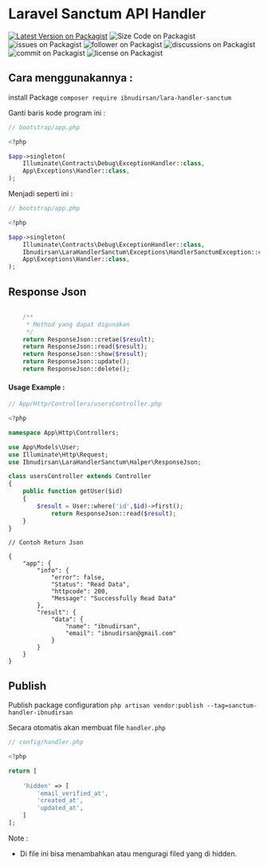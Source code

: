 # Laravel Sanctum API Handler

[![Latest Version on Packagist](https://img.shields.io/github/v/release/ibnudirsan/Lara-Handler-Sanctum?style=plastic)](https://packagist.org/packages/ibnudirsan/handle-http-api)
![Size Code on Packagist](https://img.shields.io/github/languages/code-size/ibnudirsan/Lara-Handler-Sanctum?style=plastic)
![issues on Packagist](https://img.shields.io/github/issues/ibnudirsan/Lara-Handler-Sanctum?style=plastic)
![follower on Packagist](https://img.shields.io/github/followers/ibnudirsan?style=plastic)
![discussions on Packagist](https://img.shields.io/github/discussions/ibnudirsan/Lara-Handler-Sanctum?style=plastic)
![commit on Packagist](https://img.shields.io/github/commit-activity/m/ibnudirsan/Lara-Handler-Sanctum?style=plastic)
![license on Packagist](https://img.shields.io/github/license/ibnudirsan/Lara-Handler-Sanctum?style=plastic)

## Cara menggunakannya :
install Package ``` composer require ibnudirsan/lara-handler-sanctum ```

Ganti baris kode program ini :

```php
// bootstrap/app.php

<?php

$app->singleton(
    Illuminate\Contracts\Debug\ExceptionHandler::class,
    App\Exceptions\Handler::class,
);

```

Menjadi seperti ini :
```php
// bootstrap/app.php

<?php

$app->singleton(
    Illuminate\Contracts\Debug\ExceptionHandler::class,
    Ibnudirsan\LaraHandlerSanctum\Exceptions\HandlerSanctumException::class,
    App\Exceptions\Handler::class,
);

```

## Response Json


```php

    /**
     * Method yang dapat digunakan
     */
    return ResponseJson::cretae($result);
    return ResponseJson::read($result);
    return ResponseJson::show($result);
    return ResponseJson::update();
    return ResponseJson::delete();

```

#### Usage Example :

```php
// App/Http/Controllers/usersController.php

<?php

namespace App\Http\Controllers;

use App\Models\User;
use Illuminate\Http\Request;
use Ibnudirsan\LaraHandlerSanctum\Halper\ResponseJson;

class usersController extends Controller
{
    public function getUser($id)
    {
        $result = User::where('id',$id)->first();
            return ResponseJson::read($result);
    }
}

```

```
// Contoh Return Json

{
    "app": {
        "info": {
            "error": false,
            "Status": "Read Data",
            "httpcode": 200,
            "Message": "Successfully Read Data"
        },
        "result": {
            "data": {
                "name": "ibnudirsan",
                "email": "ibnudirsan@gmail.com"
            }
        }
    }
}
```

## Publish
Publish package configuration ```php artisan vendor:publish --tag=sanctum-handler-ibnudirsan ```

Secara otomatis akan membuat file ``` handler.php ```

```php
// config/handler.php

<?php

return [
    
    'hidden' => [
        'email_verified_at',
        'created_at',
        'updated_at',
    ]
];

```

Note :

- Di file ini bisa menambahkan atau menguragi filed yang di hidden.
